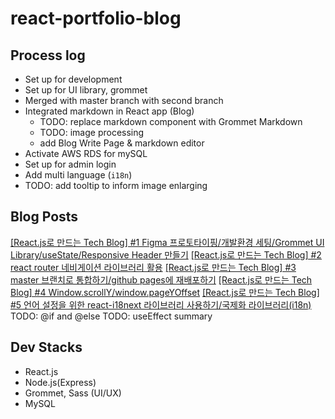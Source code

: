 # react-portfolio-blog

## Process log
- Set up for development
- Set up for UI library, grommet
- Merged with master branch with second branch
- Integrated markdown in React app (Blog)
    - TODO: replace markdown component with Grommet Markdown
    - TODO: image processing 
    - add Blog Write Page & markdown editor
- Activate AWS RDS for mySQL
- Set up for admin login
- Add multi language (`i18n`)
- TODO: add tooltip to inform image enlarging


## Blog Posts
[[React.js로 만드는 Tech Blog] #1 Figma 프로토타이핑/개발환경 세팅/Grommet UI Library/useState/Responsive Header 만들기](https://uiyoji-journal.tistory.com/62?category=928261)
[[React.js로 만드는 Tech Blog] #2 react router 네비게이션 라이브러리 활용](https://uiyoji-journal.tistory.com/64?category=928261)
[[React.js로 만드는 Tech Blog] #3 master 브랜치로 통합하기/github pages에 재배포하기](https://uiyoji-journal.tistory.com/66?category=928261)
[[React.js로 만드는 Tech Blog] #4 Window.scrollY/window.pageYOffset](https://uiyoji-journal.tistory.com/70?category=928261)
[[React.js로 만드는 Tech Blog] #5 언어 설정을 위한 react-i18next 라이브러리 사용하기/국제화 라이브러리(i18n)](https://uiyoji-journal.tistory.com/74)
TODO: @if and @else
TODO: useEffect summary

## Dev Stacks
- React.js
- Node.js(Express)
- Grommet, Sass (UI/UX)
- MySQL